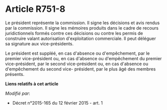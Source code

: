 # Article R751-8

Le président représente la commission. Il signe les décisions et avis rendus par la commission. Il signe les mémoires
produits dans le cadre de recours juridictionnels formés contre ces décisions ou contre les permis de construire valant
autorisation d'exploitation commerciale. Il peut déléguer sa signature aux vice-présidents.

Le président est suppléé, en cas d'absence ou d'empêchement, par le premier vice-président ou, en cas d'absence ou
d'empêchement du premier vice-président, par le second vice-président ou, en cas d'absence ou d'empêchement du second vice-
président, par le plus âgé des membres présents.

**Liens relatifs à cet article**

_Modifié par_:

  - Décret n°2015-165 du 12 février 2015 - art. 1
